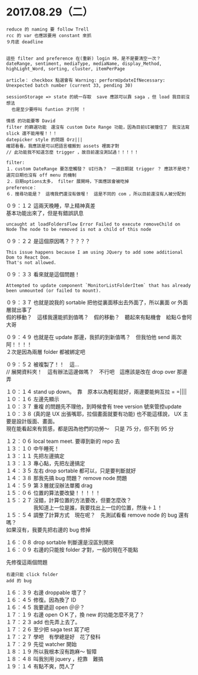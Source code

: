 # 2017.08.29（二） 

```
reduce 的 naming 要 follow Trell
rcc 的 var 也應該要用 constant 來抓
９月底 deadline 


這些 filter and preference 在(重新) login 時，是不是要清空一次？
dateRange, sentiment, mediaType, mediaName, display_Method, highLight_Word, sorting, cluster, itemPerPage

article： checkbox 點選會有 Warning: performUpdateIfNecessary: Unexpected batch number (current 33, pending 30)

sessionStorage => state 的統一存取  save 應該可以靠 saga ，但 load 我目前沒想法
  也是至少要呼叫 funtion 才行阿 ！

情感 的功能要等 David
filter 的篩選功能　還沒有 custom Date Range 功能，因為目前UI被擋住了　我沒法寫
slick 還不能用喔！！！
datepicker style 的問題 Orz|||
確認看看，我應該是可以把語言檔搬到 assets 裡面才對
// 此功能我不知道怎麼 trigger ，故目前還沒測試過！！！！！

filter:
１．custom DateRange 要怎麼觸發？ UI行為？　一選日期就 trigger ？ 應該不是吧？ 選完日期也沒有 off menu 的機制
２．日期options太多， filter 展開時，下面應該會被吃掉
preference：
６．搜尋功能是？　這塊我們還沒有做喔！　這是不同的 com ，所以目前還沒有人被分配到
```


０９：１２ 這兩天晚睡，早上精神真差  
基本功能出來了，但是有錯誤訊息  
```
uncaught at loadFoldersFlow Error Failed to execute removeChild on Node The node to be removed is not a child of this node
```

０９：２２ 是這個原因嗎？？？？？  
```
This issue happens because I am using JQuery to add some additional Dom to React Dom.
That's not allowed.
```

０９：３３ 看來就是這個問題！  
```
Attempted to update component `MonitorListFolderItem` that has already been unmounted (or failed to mount).
```

０９：３７ 也就是說我的 sortable 把他從裏面移出去外面了，所以裏面 or 外面層就出事了  
假的移動？　這樣我還能抓到值嗎？　假的移動？　聽起來有點機會　給點Ｇ會阿大哥  

０９：４９ 也就是在 update 那邊，我抓的到新值嗎？　但我怕他 send 兩次阿！！！！  
２次是因為兩層 folder 都被綁定吧  

０９：５２ 被複製了！！　這...  
// 展開資料夾！　這有辦法這邊做嗎？　不行吧　這應該是改在 drop over 那邊弄  

１０：１４ stand up down。　靠　原本以為輕鬆就好，兩邊要能夠互拉 = =||||  
１０：１６ 左邊先顯示  
１０：３７ 重複 的問題先不理他，到時候會有 tree version 號來管控update  
１０：３８ (真的是 UX 出張嘴耶，拉個畫面就要有功能) 也不能這樣說， UX 主要是設計版面、畫面。  
          現在能看起來有質感，都是因為他們的功勞～　只是 75 分，但不到 95 分  

１２：０６ local team meet. 要導到新的 repo 去  
１３：１０ 中午睡死！  
１３：１１ 先把左邊搞定  
１３：１３ 專心點，先把左邊搞定  
１４：３５ 左右 drop sortable 都可以，只是要判斷就好  
１４：３８ 那我先搞 bug 問題？ remove node 問題  
１４：５９ 第３層就沒辦法單獨 drag  
１５：０６ 位置的算法要改變！！！！！  
１５：２７ 沒錯，計算位置的方法要改，但要怎麼改？  
　　　　　 我知道上一位是誰，我要找出上一位的位置，然後＋１！  
１５：５４ 調整了計算方式　現在呢？　先測試看看 remove node 的 bug 還有嗎？  
如果沒有，我要先把右邊的 bug 修掉  

１６：０８ drop sortable 判斷還是沒區別開來  
１６：０９ 右邊的只能按 folder 才對，一般的現在不能點  

先修復這兩個問題  
```
右邊只能 click folder
add 的 bug
```

１６：３９ 右邊 droppable 壞了？  
１６：４５ 修復。因為換了 ID  
１６：４５ 我要遞迴 open ＠＠？  
１７：１９ 右邊 open ＯＫ了，換 new 的功能怎麼不見了？  
１７：２３ add 也先弄上去了。  
１７：２６ 至少把 saga test 寫了吧  
１７：２７ 學吧　有學總是好　花了發科  
１７：２９ 先從 watcher 開始  
１８：１９ 所以我根本沒有跑麻～ 智障  
１８：４８ 叫我別用 jquery ，挖靠　難搞  
１９：１４ 有點不爽，閃人了  
